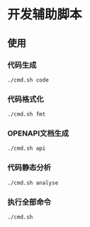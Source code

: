# 开发辅助脚本

## 使用

### 代码生成

```shell
./cmd.sh code
```

### 代码格式化

```shell
./cmd.sh fmt
```

### OPENAPI文档生成

```shell
./cmd.sh api
```

### 代码静态分析

```shell
./cmd.sh analyse
```

### 执行全部命令

```shell
./cmd.sh
```

